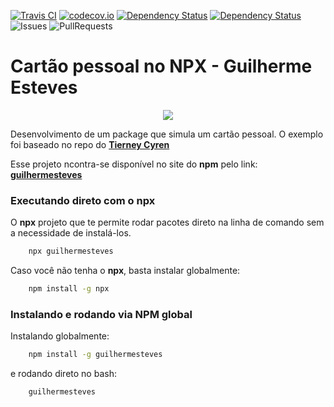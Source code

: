 [![Travis CI](https://travis-ci.org/guilhermesteves/guilhermesteves.svg?branch=master)](https://travis-ci.org/guilhermesteves/guilhermesteves)
[![codecov.io](https://codecov.io/github/guilhermesteves/guilhermesteves/coverage.svg?branch=master)](https://codecov.io/github/guilhermesteves/guilhermesteves?branch=master)
[![Dependency Status](https://david-dm.org/guilhermesteves/guilhermesteves.svg)](https://david-dm.org/guilhermesteves/guilhermesteves/master)
[![Dependency Status](https://david-dm.org/guilhermesteves/guilhermesteves/dev-status.svg)](https://david-dm.org/guilhermesteves/guilhermesteves/master#info=devDependencies)
![Issues](https://img.shields.io/github/issues/guilhermesteves/guilhermesteves.svg)
![PullRequests](https://img.shields.io/github/issues-pr/guilhermesteves/guilhermesteves.svg)

# Cartão pessoal no NPX - Guilherme Esteves

<p align="center">
  <img src="https://files.guilhermeesteves.com/images/guilhermesteves-card.png"/>  
</p>

Desenvolvimento de um package que simula um cartão pessoal. O exemplo foi baseado 
no repo do **[Tierney Cyren](https://twitter.com/bitandbang)**

Esse projeto ncontra-se disponível no site do **npm** pelo link: **[guilhermesteves](https://www.npmjs.com/package/guilhermesteves)**

### Executando direto com o npx

O **npx** projeto que te permite rodar pacotes direto na linha de comando sem a necessidade de instalá-los.

```bash
    npx guilhermesteves
```


Caso você não tenha o **npx**, basta instalar globalmente:

```bash
    npm install -g npx
```

### Instalando e rodando via NPM global 

Instalando globalmente:

```bash
    npm install -g guilhermesteves
```

e rodando direto no bash:

```bash
    guilhermesteves
```
